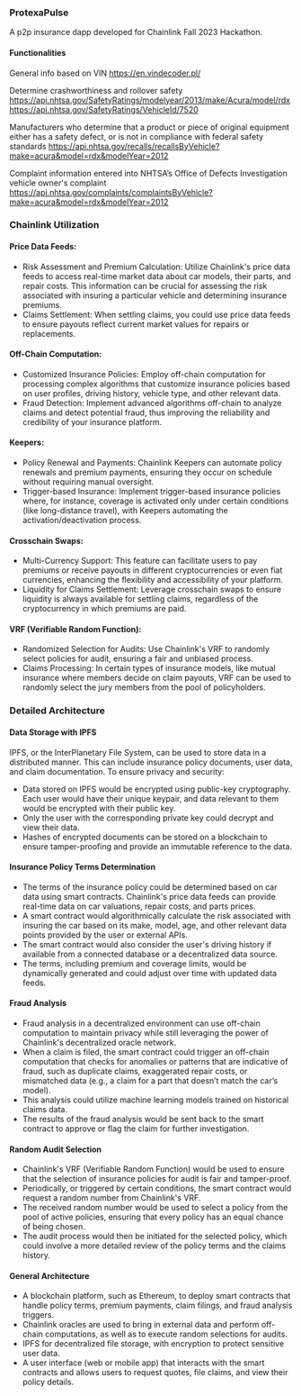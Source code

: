 ### ProtexaPulse

A p2p insurance dapp developed for Chainlink Fall 2023 Hackathon.

#### Functionalities

General info based on VIN
https://en.vindecoder.pl/

Determine crashworthiness and rollover safety
https://api.nhtsa.gov/SafetyRatings/modelyear/2013/make/Acura/model/rdx
https://api.nhtsa.gov/SafetyRatings/VehicleId/7520

Manufacturers who determine that a product or piece of original equipment either has a safety defect, or is not in compliance with federal safety standards
https://api.nhtsa.gov/recalls/recallsByVehicle?make=acura&model=rdx&modelYear=2012

Complaint information entered into NHTSA’s Office of Defects Investigation vehicle owner's complaint
https://api.nhtsa.gov/complaints/complaintsByVehicle?make=acura&model=rdx&modelYear=2012

### Chainlink Utilization

#### Price Data Feeds:

- Risk Assessment and Premium Calculation: Utilize Chainlink's price data feeds to access real-time market data about car models, their parts, and repair costs. This information can be crucial for assessing the risk associated with insuring a particular vehicle and determining insurance premiums.
- Claims Settlement: When settling claims, you could use price data feeds to ensure payouts reflect current market values for repairs or replacements.

#### Off-Chain Computation:

- Customized Insurance Policies: Employ off-chain computation for processing complex algorithms that customize insurance policies based on user profiles, driving history, vehicle type, and other relevant data.
- Fraud Detection: Implement advanced algorithms off-chain to analyze claims and detect potential fraud, thus improving the reliability and credibility of your insurance platform.

#### Keepers:

- Policy Renewal and Payments: Chainlink Keepers can automate policy renewals and premium payments, ensuring they occur on schedule without requiring manual oversight.
- Trigger-based Insurance: Implement trigger-based insurance policies where, for instance, coverage is activated only under certain conditions (like long-distance travel), with Keepers automating the activation/deactivation process.

#### Crosschain Swaps:

- Multi-Currency Support: This feature can facilitate users to pay premiums or receive payouts in different cryptocurrencies or even fiat currencies, enhancing the flexibility and accessibility of your platform.
- Liquidity for Claims Settlement: Leverage crosschain swaps to ensure liquidity is always available for settling claims, regardless of the cryptocurrency in which premiums are paid.

#### VRF (Verifiable Random Function):

- Randomized Selection for Audits: Use Chainlink's VRF to randomly select policies for audit, ensuring a fair and unbiased process.
- Claims Processing: In certain types of insurance models, like mutual insurance where members decide on claim payouts, VRF can be used to randomly select the jury members from the pool of policyholders.

### Detailed Architecture

#### Data Storage with IPFS

IPFS, or the InterPlanetary File System, can be used to store data in a distributed manner. This can include insurance policy documents, user data, and claim documentation. To ensure privacy and security:

- Data stored on IPFS would be encrypted using public-key cryptography. Each user would have their unique keypair, and data relevant to them would be encrypted with their public key.
- Only the user with the corresponding private key could decrypt and view their data.
- Hashes of encrypted documents can be stored on a blockchain to ensure tamper-proofing and provide an immutable reference to the data.

#### Insurance Policy Terms Determination

- The terms of the insurance policy could be determined based on car data using smart contracts. Chainlink's price data feeds can provide real-time data on car valuations, repair costs, and parts prices.
- A smart contract would algorithmically calculate the risk associated with insuring the car based on its make, model, age, and other relevant data points provided by the user or external APIs.
- The smart contract would also consider the user's driving history if available from a connected database or a decentralized data source.
- The terms, including premium and coverage limits, would be dynamically generated and could adjust over time with updated data feeds.

#### Fraud Analysis

- Fraud analysis in a decentralized environment can use off-chain computation to maintain privacy while still leveraging the power of Chainlink's decentralized oracle network.
- When a claim is filed, the smart contract could trigger an off-chain computation that checks for anomalies or patterns that are indicative of fraud, such as duplicate claims, exaggerated repair costs, or mismatched data (e.g., a claim for a part that doesn’t match the car’s model).
- This analysis could utilize machine learning models trained on historical claims data.
- The results of the fraud analysis would be sent back to the smart contract to approve or flag the claim for further investigation.

#### Random Audit Selection

- Chainlink's VRF (Verifiable Random Function) would be used to ensure that the selection of insurance policies for audit is fair and tamper-proof.
- Periodically, or triggered by certain conditions, the smart contract would request a random number from Chainlink's VRF.
- The received random number would be used to select a policy from the pool of active policies, ensuring that every policy has an equal chance of being chosen.
- The audit process would then be initiated for the selected policy, which could involve a more detailed review of the policy terms and the claims history.

#### General Architecture

- A blockchain platform, such as Ethereum, to deploy smart contracts that handle policy terms, premium payments, claim filings, and fraud analysis triggers.
- Chainlink oracles are used to bring in external data and perform off-chain computations, as well as to execute random selections for audits.
- IPFS for decentralized file storage, with encryption to protect sensitive user data.
- A user interface (web or mobile app) that interacts with the smart contracts and allows users to request quotes, file claims, and view their policy details.

